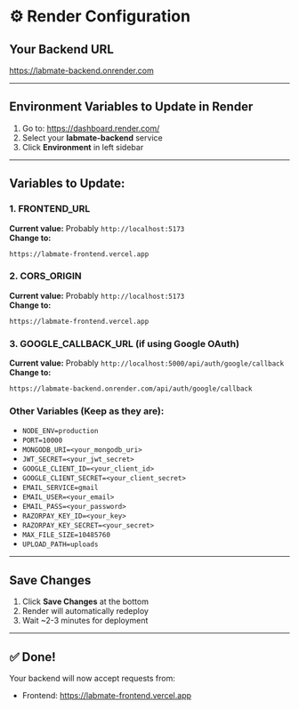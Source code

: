 # ⚙️ Render Configuration

## Your Backend URL
https://labmate-backend.onrender.com

---

## Environment Variables to Update in Render

1. Go to: https://dashboard.render.com/
2. Select your **labmate-backend** service
3. Click **Environment** in left sidebar

---

## Variables to Update:

### 1. FRONTEND_URL
**Current value:** Probably `http://localhost:5173`  
**Change to:**
```
https://labmate-frontend.vercel.app
```

### 2. CORS_ORIGIN
**Current value:** Probably `http://localhost:5173`  
**Change to:**
```
https://labmate-frontend.vercel.app
```

### 3. GOOGLE_CALLBACK_URL (if using Google OAuth)
**Current value:** Probably `http://localhost:5000/api/auth/google/callback`  
**Change to:**
```
https://labmate-backend.onrender.com/api/auth/google/callback
```

### Other Variables (Keep as they are):
- `NODE_ENV=production`
- `PORT=10000`
- `MONGODB_URI=<your_mongodb_uri>`
- `JWT_SECRET=<your_jwt_secret>`
- `GOOGLE_CLIENT_ID=<your_client_id>`
- `GOOGLE_CLIENT_SECRET=<your_client_secret>`
- `EMAIL_SERVICE=gmail`
- `EMAIL_USER=<your_email>`
- `EMAIL_PASS=<your_password>`
- `RAZORPAY_KEY_ID=<your_key>`
- `RAZORPAY_KEY_SECRET=<your_secret>`
- `MAX_FILE_SIZE=10485760`
- `UPLOAD_PATH=uploads`

---

## Save Changes

1. Click **Save Changes** at the bottom
2. Render will automatically redeploy
3. Wait ~2-3 minutes for deployment

---

## ✅ Done!

Your backend will now accept requests from:
- Frontend: https://labmate-frontend.vercel.app

